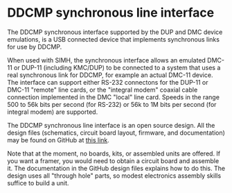 # DDCMP synchronous line interface

The DDCMP synchronous interface supported by the DUP and DMC device emulations, is a USB connected device that implements synchronous links for use by DDCMP.

When used with SIMH, the synchronous interface allows an emulated DMC-11 or DUP-11 (including KMC/DUP) to be connected to a system that uses a real synchronous link for DDCMP, for example an actual DMC-11 device.  The interface can support either RS-232 connectons for the DUP-11 or DMC-11 "remote" line cards, or the "integral modem" coaxial cable connection implemented in the DMC "local" line card.  Speeds in the range 500 to 56k bits per second (for RS-232) or 56k to 1M bits per second (for integral modem) are supported.

The DDCMP synchronous line interface is an open source design.  All the design files (schematics, circuit board layout, firmware, and documentation) may be found on GitHub at  [this link](https://github.com/pkoning2/ddcmp "DDCMP Framer on GitHub").

Note that at the moment, no boards, kits, or assembled units are offered.  If you want a framer, you would need to obtain a circuit board and assemble it.  The documentation in the GitHub design files explains how to do this.  The design uses all "through hole" parts, so modest electronics assembly skills suffice to build a unit.

